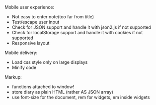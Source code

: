 Mobile user experience:

- Not easy to enter note(too far from title)
- Test/escape user input
- Check for JSON support and handle it with json2.js if not supported
- Check for localStorage support and handle it with cookies if not supported
- Responsive layout

Mobile delivery:

- Load css style only on large displays
- Minify code

Markup:

- functions attached to window!
- store diary as plain HTML (rather AS JSON array)
- use font-size for the document, rem for widgets, em inside widgets

